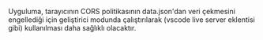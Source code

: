 Uyguluma, tarayıcının CORS politikasının data.json'dan veri çekmesini engellediği için geliştirici modunda çalıştırılarak (vscode live server eklentisi gibi) kullanılması daha sağlıklı olacaktır.
